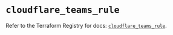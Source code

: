 # `cloudflare_teams_rule`

Refer to the Terraform Registry for docs: [`cloudflare_teams_rule`](https://registry.terraform.io/providers/cloudflare/cloudflare/4.47.0/docs/resources/teams_rule).
